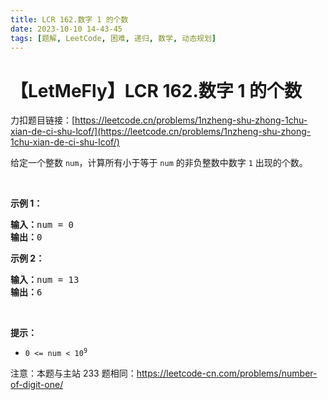 ```yaml
---
title: LCR 162.数字 1 的个数
date: 2023-10-10 14-43-45
tags: [题解, LeetCode, 困难, 递归, 数学, 动态规划]
---
```


# 【LetMeFly】LCR 162.数字 1 的个数

力扣题目链接：[https://leetcode.cn/problems/1nzheng-shu-zhong-1chu-xian-de-ci-shu-lcof/](https://leetcode.cn/problems/1nzheng-shu-zhong-1chu-xian-de-ci-shu-lcof/)

<p>给定一个整数 <code>num</code>，计算所有小于等于 <code>num</code> 的非负整数中数字 <code>1</code> 出现的个数。</p>

<p>&nbsp;</p>

<p><strong>示例 1：</strong></p>

<pre>
<strong>输入：</strong>num = 0
<strong>输出：</strong>0
</pre>

<p><strong>示例 2：</strong></p>

<pre>
<strong>输入：</strong>num = 13
<strong>输出：</strong>6</pre>

<p>&nbsp;</p>

<p><strong>提示：</strong></p>

<ul>
	<li><code>0 &lt;= num &lt; 10<sup>9</sup></code></li>
</ul>

<p>注意：本题与主站 233 题相同：<a href="https://leetcode-cn.com/problems/number-of-digit-one/">https://leetcode-cn.com/problems/number-of-digit-one/</a></p>

<p>&nbsp;</p>


    